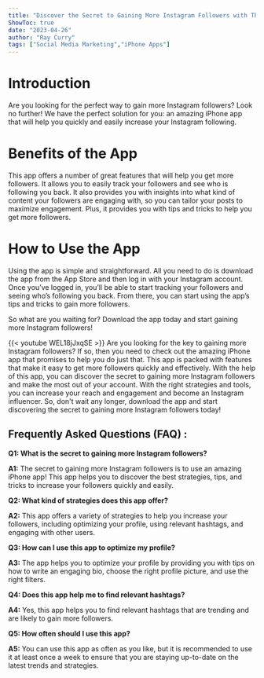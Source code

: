 ```yaml
---
title: "Discover the Secret to Gaining More Instagram Followers with This Amazing iPhone App!"
ShowToc: true 
date: "2023-04-26"
author: "Ray Curry" 
tags: ["Social Media Marketing","iPhone Apps"]
---
```

# Introduction 
Are you looking for the perfect way to gain more Instagram followers? Look no further! We have the perfect solution for you: an amazing iPhone app that will help you quickly and easily increase your Instagram following. 

# Benefits of the App
This app offers a number of great features that will help you get more followers. It allows you to easily track your followers and see who is following you back. It also provides you with insights into what kind of content your followers are engaging with, so you can tailor your posts to maximize engagement. Plus, it provides you with tips and tricks to help you get more followers. 

# How to Use the App
Using the app is simple and straightforward. All you need to do is download the app from the App Store and then log in with your Instagram account. Once you’ve logged in, you’ll be able to start tracking your followers and seeing who’s following you back. From there, you can start using the app’s tips and tricks to gain more followers. 

So what are you waiting for? Download the app today and start gaining more Instagram followers!

{{< youtube WEL18jJxqSE >}} 
Are you looking for the key to gaining more Instagram followers? If so, then you need to check out the amazing iPhone app that promises to help you do just that. This app is packed with features that make it easy to get more followers quickly and effectively. With the help of this app, you can discover the secret to gaining more Instagram followers and make the most out of your account. With the right strategies and tools, you can increase your reach and engagement and become an Instagram influencer. So, don't wait any longer, download the app and start discovering the secret to gaining more Instagram followers today!

## Frequently Asked Questions (FAQ) :
**Q1: What is the secret to gaining more Instagram followers?**

**A1:** The secret to gaining more Instagram followers is to use an amazing iPhone app! This app helps you to discover the best strategies, tips, and tricks to increase your followers quickly and easily. 

**Q2: What kind of strategies does this app offer?**

**A2:** This app offers a variety of strategies to help you increase your followers, including optimizing your profile, using relevant hashtags, and engaging with other users. 

**Q3: How can I use this app to optimize my profile?**

**A3:** The app helps you to optimize your profile by providing you with tips on how to write an engaging bio, choose the right profile picture, and use the right filters. 

**Q4: Does this app help me to find relevant hashtags?**

**A4:** Yes, this app helps you to find relevant hashtags that are trending and are likely to gain more followers. 

**Q5: How often should I use this app?**

**A5:** You can use this app as often as you like, but it is recommended to use it at least once a week to ensure that you are staying up-to-date on the latest trends and strategies.


